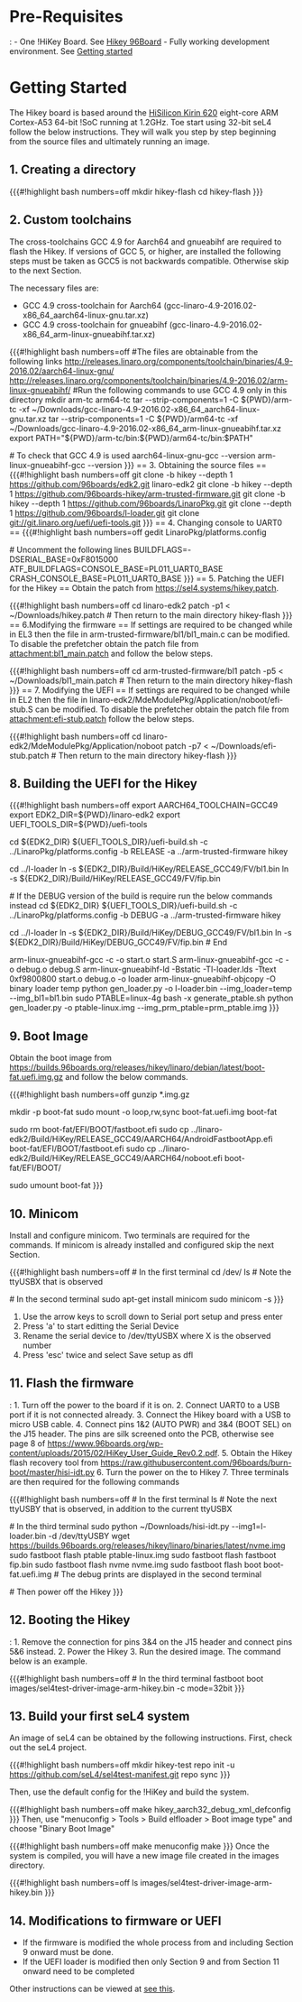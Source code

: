 # Pre-Requisites


:   -   One !HiKey Board. See
        [Hikey 96Board](http://www.96boards.org/products/ce/hikey/)
    -   Fully working development environment. See
        [Getting started](https://wiki.sel4.systems/Getting%20started)

# Getting Started
 The Hikey board is based around the
[HiSilicon Kirin 620](https://github.com/96boards/documentation/blob/master/hikey/Hi6220V100_Multi-Mode_Application_Processor_Function_Description.pdf) eight-core ARM Cortex-A53 64-bit !SoC running at 1.2GHz.
Toe start using 32-bit seL4 follow the below instructions. They will
walk you step by step beginning from the source files and ultimately
running an image.

## 1. Creating a directory
 {{{\#!highlight bash numbers=off mkdir
hikey-flash cd hikey-flash }}}

## 2. Custom toolchains
 The cross-toolchains GCC 4.9 for Aarch64 and
gnueabihf are required to flash the Hikey. If versions of GCC 5, or
higher, are installed the following steps must be taken as GCC5 is not
backwards compatible. Otherwise skip to the next Section.

The necessary files are:

  -   GCC 4.9 cross-toolchain for
      Aarch64 (gcc-linaro-4.9-2016.02-x86_64_aarch64-linux-gnu.tar.xz)
  -   GCC 4.9 cross-toolchain for
      gnueabihf (gcc-linaro-4.9-2016.02-x86_64_arm-linux-gnueabihf.tar.xz)

{{{\#!highlight bash numbers=off \#The files are obtainable from the
following links
<http://releases.linaro.org/components/toolchain/binaries/4.9-2016.02/aarch64-linux-gnu/>
<http://releases.linaro.org/components/toolchain/binaries/4.9-2016.02/arm-linux-gnueabihf/>
\#Run the following commands to use GCC 4.9 only in this directory mkdir
arm-tc arm64-tc tar --strip-components=1 -C \${PWD}/arm-tc -xf
\~/Downloads/gcc-linaro-4.9-2016.02-x86_64_aarch64-linux-gnu.tar.xz
tar --strip-components=1 -C \${PWD}/arm64-tc -xf
\~/Downloads/gcc-linaro-4.9-2016.02-x86_64_arm-linux-gnueabihf.tar.xz
export PATH="\${PWD}/arm-tc/bin:\${PWD}/arm64-tc/bin:\$PATH"

\# To check that GCC 4.9 is used aarch64-linux-gnu-gcc --version
arm-linux-gnueabihf-gcc --version }}} == 3. Obtaining the source files
== {{{\#!highlight bash numbers=off git clone -b hikey --depth 1
<https://github.com/96boards/edk2.git> linaro-edk2 git clone -b hikey
--depth 1 <https://github.com/96boards-hikey/arm-trusted-firmware.git>
git clone -b hikey --depth 1 <https://github.com/96boards/LinaroPkg.git>
git clone --depth 1 <https://github.com/96boards/l-loader.git> git clone
<git://git.linaro.org/uefi/uefi-tools.git> }}} == 4. Changing console to
UART0 == {{{\#!highlight bash numbers=off gedit
LinaroPkg/platforms.config

\# Uncomment the following lines BUILDFLAGS=-DSERIAL_BASE=0xF8015000
ATF_BUILDFLAGS=CONSOLE_BASE=PL011_UART0_BASE
CRASH_CONSOLE_BASE=PL011_UART0_BASE }}} == 5. Patching the UEFI for
the Hikey == Obtain the patch from <https://sel4.systems/hikey.patch>.

{{{\#!highlight bash numbers=off cd linaro-edk2 patch -p1 &lt;
\~/Downloads/hikey.patch \# Then return to the main directory
hikey-flash }}} == 6.Modifying the firmware == If settings are required
to be changed while in EL3 then the file in
arm-trusted-firmware/bl1/bl1_main.c can be modified. To disable the
prefetcher obtain the patch file from
[<attachment:bl1_main.patch>](../<attachment:bl1_main.patch>) and follow the below steps.

{{{\#!highlight bash numbers=off cd arm-trusted-firmware/bl1 patch -p5
&lt; \~/Downloads/bl1_main.patch \# Then return to the main directory
hikey-flash }}} == 7. Modifying the UEFI == If settings are required to
be changed while in EL2 then the file in
linaro-edk2/MdeModulePkg/Application/noboot/efi-stub.S can be modified.
To disable the prefetcher obtain the patch file from
[<attachment:efi-stub.patch>](../<attachment:efi-stub.patch>) follow the below steps.

{{{\#!highlight bash numbers=off cd
linaro-edk2/MdeModulePkg/Application/noboot patch -p7 &lt;
\~/Downloads/efi-stub.patch \# Then return to the main directory
hikey-flash }}}

## 8. Building the UEFI for the Hikey
 {{{\#!highlight bash
numbers=off export AARCH64_TOOLCHAIN=GCC49 export
EDK2_DIR=\${PWD}/linaro-edk2 export UEFI_TOOLS_DIR=\${PWD}/uefi-tools

cd \${EDK2_DIR} \${UEFI_TOOLS_DIR}/uefi-build.sh -c
../LinaroPkg/platforms.config -b RELEASE -a ../arm-trusted-firmware
hikey

cd ../l-loader ln -s \${EDK2_DIR}/Build/HiKey/RELEASE_GCC49/FV/bl1.bin
ln -s \${EDK2_DIR}/Build/HiKey/RELEASE_GCC49/FV/fip.bin

\# If the DEBUG version of the build is require run the below commands
instead cd \${EDK2_DIR} \${UEFI_TOOLS_DIR}/uefi-build.sh -c
../LinaroPkg/platforms.config -b DEBUG -a ../arm-trusted-firmware hikey

cd ../l-loader ln -s \${EDK2_DIR}/Build/HiKey/DEBUG_GCC49/FV/bl1.bin
ln -s \${EDK2_DIR}/Build/HiKey/DEBUG_GCC49/FV/fip.bin \# End

arm-linux-gnueabihf-gcc -c -o start.o start.S arm-linux-gnueabihf-gcc -c
-o debug.o debug.S arm-linux-gnueabihf-ld -Bstatic -Tl-loader.lds -Ttext
0xf9800800 start.o debug.o -o loader arm-linux-gnueabihf-objcopy -O
binary loader temp python gen_loader.py -o l-loader.bin
--img_loader=temp --img_bl1=bl1.bin sudo PTABLE=linux-4g bash -x
generate_ptable.sh python gen_loader.py -o ptable-linux.img
--img_prm_ptable=prm_ptable.img }}}

## 9. Boot Image
 Obtain the boot image from
<https://builds.96boards.org/releases/hikey/linaro/debian/latest/boot-fat.uefi.img.gz>
and follow the below commands.

{{{\#!highlight bash numbers=off gunzip \*.img.gz

mkdir -p boot-fat sudo mount -o loop,rw,sync boot-fat.uefi.img boot-fat

sudo rm boot-fat/EFI/BOOT/fastboot.efi sudo cp
../linaro-edk2/Build/HiKey/RELEASE_GCC49/AARCH64/AndroidFastbootApp.efi
boot-fat/EFI/BOOT/fastboot.efi sudo cp
../linaro-edk2/Build/HiKey/RELEASE_GCC49/AARCH64/noboot.efi
boot-fat/EFI/BOOT/

sudo umount boot-fat }}}

## 10. Minicom
 Install and configure minicom. Two terminals are
required for the commands. If minicom is already installed and
configured skip the next Section.

{{{\#!highlight bash numbers=off \# In the first terminal cd /dev/ ls \#
Note the ttyUSBX that is observed

\# In the second terminal sudo apt-get install minicom sudo minicom -s
}}}

  1.  Use the arrow keys to scroll down to Serial port setup and press
      enter
  2.  Press 'a' to start editting the Serial Device
  3.  Rename the serial device to /dev/ttyUSBX where X is the observed
      number
  4.  Press 'esc' twice and select Save setup as dfl

## 11. Flash the firmware


:   1.  Turn off the power to the board if it is on.
    2.  Connect UART0 to a USB port if it is not connected already.
    3.  Connect the Hikey board with a USB to micro USB cable.
    4.  Connect pins 1&2 (AUTO PWR) and 3&4 (BOOT SEL) on the
        J15 header. The pins are silk screened onto the PCB, otherwise
        see page 8 of
        <https://www.96boards.org/wp-content/uploads/2015/02/HiKey_User_Guide_Rev0.2.pdf>.
    5.  Obtain the Hikey flash recovery tool from
        <https://raw.githubusercontent.com/96boards/burn-boot/master/hisi-idt.py>
    6.  Turn the power on the to Hikey
    7.  Three terminals are then required for the following commands

{{{\#!highlight bash numbers=off \# In the first terminal ls \# Note the
next ttyUSBY that is observed, in addition to the current ttyUSBX

\# In the third terminal sudo python \~/Downloads/hisi-idt.py
--img1=l-loader.bin -d /dev/ttyUSBY wget
<https://builds.96boards.org/releases/hikey/linaro/binaries/latest/nvme.img>
sudo fastboot flash ptable ptable-linux.img sudo fastboot flash fastboot
fip.bin sudo fastboot flash nvme nvme.img sudo fastboot flash boot
boot-fat.uefi.img \# The debug prints are displayed in the second
terminal

\# Then power off the Hikey }}}

## 12. Booting the Hikey


:   1.  Remove the connection for pins 3&4 on the J15 header and connect
        pins 5&6 instead.
    2.  Power the Hikey
    3.  Run the desired image. The command below is an example.

{{{\#!highlight bash numbers=off \# In the third terminal fastboot boot
images/sel4test-driver-image-arm-hikey.bin -c mode=32bit }}}

## 13. Build your first seL4 system
 An image of seL4 can be obtained
by the following instructions. First, check out the seL4 project.

{{{\#!highlight bash numbers=off mkdir hikey-test repo init -u
<https://github.com/seL4/sel4test-manifest.git> repo sync }}}

Then, use the default config for the !HiKey and build the system.

{{{\#!highlight bash numbers=off make
hikey_aarch32_debug_xml_defconfig }}} Then, use "menuconfig &gt;
Tools &gt; Build elfloader &gt; Boot image type" and choose "Binary Boot
Image"

{{{\#!highlight bash numbers=off make menuconfig make }}} Once the
system is compiled, you will have a new image file created in the images
directory.

{{{\#!highlight bash numbers=off ls
images/sel4test-driver-image-arm-hikey.bin }}}

## 14. Modifications to firmware or UEFI


  -   If the firmware is modified the whole process from and including
      Section 9 onward must be done.
  -   If the UEFI loader is modified then only Section 9 and from
      Section 11 onward need to be completed

Other instructions can be viewed at
[see this](https://github.com/96boards/documentation/wiki/HiKeyUEFI#run-fastboot-from-uefi).
